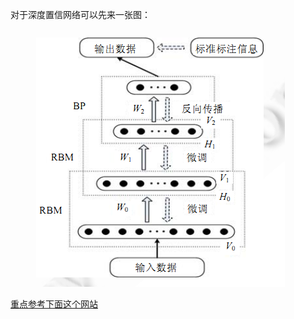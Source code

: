 对于深度置信网络可以先来一张图：

![image](./2.png)

[重点参考下面这个网站](http://www.itdadao.com/articles/c15a297353p0.html)
